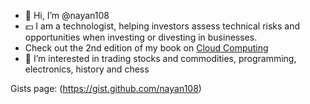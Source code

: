- 👋 Hi, I’m @nayan108 
- 💵 I am a technologist, helping investors assess technical risks and opportunities when investing or divesting in businesses.
- Check out the 2nd edition of my book on [Cloud Computing](https://www.amazon.co.uk/Cloud-Computing-Press-Essential-Knowledge/dp/0262529092/ref=tmm_pap_swatch_0?_encoding=UTF8&qid=1623665286&sr=8-2)
- 👀 I’m interested in trading stocks and commodities, programming, electronics, history and chess

Gists page: (https://gist.github.com/nayan108)

<!---
nayan108/nayan108 is a ✨ special ✨ repository because its `README.md` (this file) appears on your GitHub profile.
You can click the Preview link to take a look at your changes.
--->

